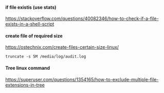 #### if file existis (use stats)

https://stackoverflow.com/questions/40082346/how-to-check-if-a-file-exists-in-a-shell-script


#### create file of required size 

https://ostechnix.com/create-files-certain-size-linux/

    truncate -s 5M /media/log/audit.log

#### Tree linux command

https://superuser.com/questions/1354165/how-to-exclude-multiple-file-extensions-in-tree
